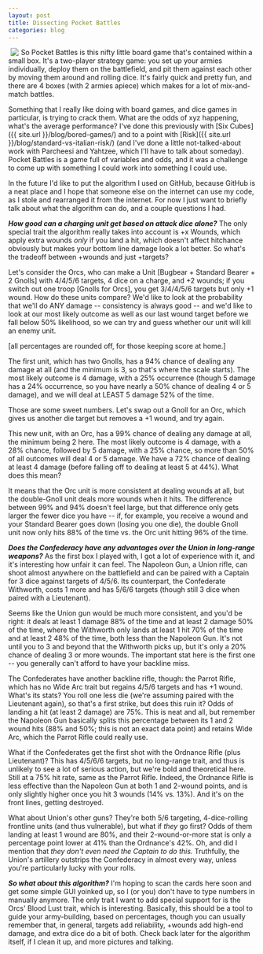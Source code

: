 ```yaml
---
layout: post
title: Dissecting Pocket Battles
categories: blog
---
```


<img src="{{ site.url }}/images/pocket-battles.jpg" align="left" style="margin:0px 5px">

So Pocket Battles is this nifty little board game that's contained within a small box. It's a two-player strategy game: you set up your armies individually, deploy them on the battlefield, and pit them against each other by moving them around and rolling dice. It's fairly quick and pretty fun, and there are 4 boxes (with 2 armies apiece) which makes for a lot of mix-and-match battles.

Something that I really like doing with board games, and dice games in particular, is trying to crack them. What are the odds of xyz happening, what's the average performance? I've done this previously with [Six Cubes]({{ site.url }}/blog/bored-games/) and to a point with [Risk]({{ site.url }}/blog/standard-vs-italian-risk/) (and I've done a little not-talked-about work with Parcheesi and Yahtzee, which I'll have to talk about someday). Pocket Battles is a game full of variables and odds, and it was a challenge to come up with something I could work into something I could use.

In the future I'd like to put the algorithm I used on GitHub, because GitHub is a neat place and I hope that someone else on the internet can use my code, as I stole and rearranged it from the internet. For now I just want to briefly talk about what the algorithm can do, and a couple questions I had.

***How good can a charging unit get based on attack dice alone?*** The only special trait the algorithm really takes into account is +x Wounds, which apply extra wounds *only* if you land a hit, which doesn't affect hitchance obviously but makes your bottom line damage look a lot better. So what's the tradeoff between +wounds and just +targets?

Let's consider the Orcs, who can make a Unit [Bugbear + Standard Bearer + 2 Gnolls] with 4/4/5/6 targets, 4 dice on a charge, and +2 wounds; if you switch out one troop [Gnolls for Orcs], you get 3/4/4/5/6 targets but only +1 wound. How do these units compare? We'd like to look at the probability that we'll do ANY damage -- consistency is always good -- and we'd like to look at our most likely outcome as well as our last wound target before we fall below 50% likelihood, so we can try and guess whether our unit will kill an enemy unit.

[all percentages are rounded off, for those keeping score at home.]

The first unit, which has two Gnolls, has a 94% chance of dealing any damage at all (and the minimum is 3, so that's where the scale starts). The most likely outcome is 4 damage, with a 25% occurrence (though 5 damage has a 24% occurrence, so you have nearly a 50% chance of dealing 4 or 5 damage), and we will deal at LEAST 5 damage 52% of the time.

Those are some sweet numbers. Let's swap out a Gnoll for an Orc, which gives us another die target but removes a +1 wound, and try again.

This new unit, with an Orc, has a 99% chance of dealing any damage at all, the minimum being 2 here. The most likely outcome is 4 damage, with a 28% chance, followed by 5 damage, with a 25% chance, so more than 50% of all outcomes will deal 4 or 5 damage. We have a 72% chance of dealing at least 4 damage (before falling off to dealing at least 5 at 44%). What does this mean?

It means that the Orc unit is more consistent at dealing wounds at all, but the double-Gnoll unit deals more wounds when it hits. The difference between 99% and 94% doesn't feel large, but that difference only gets larger the fewer dice you have -- if, for example, you receive a wound and your Standard Bearer goes down (losing you one die), the double Gnoll unit now only hits 88% of the time vs. the Orc unit hitting 96% of the time.

***Does the Confederacy have any advantages over the Union in long-range weapons?*** As the first box I played with, I got a lot of experience with it, and it's interesting how unfair it can feel. The Napoleon Gun, a Union rifle, can shoot almost anywhere on the battlefield and can be paired with a Captain for 3 dice against targets of 4/5/6. Its counterpart, the Confederate Withworth, costs 1 more and has 5/6/6 targets (though still 3 dice when paired with a Lieutenant).

Seems like the Union gun would be much more consistent, and you'd be right: it deals at least 1 damage 88% of the time and at least 2 damage 50% of the time, where the Withworth only lands at least 1 hit 70% of the time and at least 2 48% of the time, both less than the Napoleon Gun. It's not until you to 3 and beyond that the Withworth picks up, but it's only a 20% chance of dealing 3 or more wounds. The important stat here is the first one -- you generally can't afford to have your backline miss.

The Confederates have another backline rifle, though: the Parrot Rifle, which has no Wide Arc trait but regains 4/5/6 targets and has +1 wound. What's its stats? You roll one less die (we're assuming paired with the Lieutenant again), so that's a first strike, but does this ruin it? Odds of landing a hit (at least 2 damage) are 75%. This is neat and all, but remember the Napoleon Gun basically splits this percentage between its 1 and 2 wound hits (88% and 50%; this is not an exact data point) and retains Wide Arc, which the Parrot Rifle could really use.

What if the Confederates get the first shot with the Ordnance Rifle (plus Lieutenant)? This has 4/5/6/6 targets, but no long-range trait, and thus is unlikely to see a lot of serious action, but we're bold and theoretical here. Still at a 75% hit rate, same as the Parrot Rifle. Indeed, the Ordnance Rifle is less effective than the Napoleon Gun at both 1 and 2-wound points, and is only slightly higher once you hit 3 wounds (14% vs. 13%). And it's on the front lines, getting destroyed.

What about Union's other guns? They're both 5/6 targeting, 4-dice-rolling frontline units (and thus vulnerable), but what if *they* go first? Odds of them landing at least 1 wound are 80%, and their 2-wound-or-more stat is only a percentage point lower at 41% than the Ordnance's 42%. Oh, and did I mention that *they don't even need the Captain to do this.* Truthfully, the Union's artillery outstrips the Confederacy in almost every way, unless you're particularly lucky with your rolls.

***So what about this algorithm?*** I'm hoping to scan the cards here soon and get some simple GUI yoinked up, so I (or you) don't have to type numbers in manually anymore. The only trait I want to add special support for is the Orcs' Blood Lust trait, which is interesting. Basically, this should be a tool to guide your army-building, based on percentages, though you can usually remember that, in general, targets add reliability, +wounds add high-end damage, and extra dice do a bit of both. Check back later for the algorithm itself, if I clean it up, and more pictures and talking.
